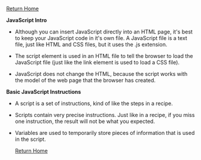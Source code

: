 [Return Home](https://d-d-wolfe.github.io/learning-journal/)

**JavaScript Intro**

- Although you can insert JavaScript directly into an HTML page, 
  it's best to keep your JavaScript code in it's own file. A 
  JavaScript file is a text file, just like HTML and CSS files, but
  it uses the .js extension.

- The script element is used in an HTML file to tell the browser
  to load the JavaScript file (just like the link element is used
  to load a CSS file).

- JavaScript does not change the HTML, because the script works with
  the model of the web page that the browser has created.

**Basic JavaScript Instructions**

- A script is a set of instructions, kind of like the steps in a 
  recipe.

- Scripts contain very precise instructions. Just like in a recipe,
  if you miss one instruction, the result will not be what you expected.

- Variables are used to temporarily store pieces of information that
  is used in the script.

  [Return Home](https://d-d-wolfe.github.io/learning-journal/)